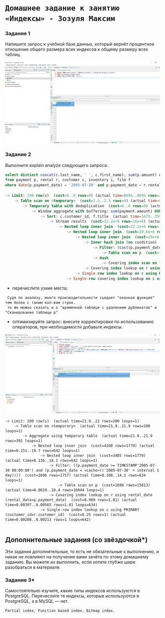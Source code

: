 # `Домашнее задание к занятию «Индексы» - Зозуля Максим`

### Задание 1

Напишите запрос к учебной базе данных, который вернёт процентное отношение общего размера всех индексов к общему размеру всех таблиц.

![image](1.png)

### Задание 2

Выполните explain analyze следующего запроса:
```sql
select distinct concat(c.last_name, ' ', c.first_name), sum(p.amount) over (partition by c.customer_id, f.title)
from payment p, rental r, customer c, inventory i, film f
where date(p.payment_date) = '2005-07-30' and p.payment_date = r.rental_date and r.customer_id = c.customer_id and i.inventory_id = r.inventory_id

-> Limit: 200 row(s)  (cost=0..0 rows=0) (actual time=8695..8695 rows=200 loops=1)
    -> Table scan on <temporary>  (cost=2.5..2.5 rows=0) (actual time=8695..8695 rows=200 loops=1)
        -> Temporary table with deduplication  (cost=0..0 rows=0) (actual time=8695..8695 rows=391 loops=1)
            -> Window aggregate with buffering: sum(payment.amount) OVER (PARTITION BY c.customer_id,f.title )   (actual time=3479..8390 rows=642000 loops=1)
                -> Sort: c.customer_id, f.title  (actual time=3479..3597 rows=642000 loops=1)
                    -> Stream results  (cost=22.2e+6 rows=16e+6) (actual time=16.7..2685 rows=642000 loops=1)
                        -> Nested loop inner join  (cost=22.2e+6 rows=16e+6) (actual time=16..2275 rows=642000 loops=1)
                            -> Nested loop inner join  (cost=20.6e+6 rows=16e+6) (actual time=13.5..2043 rows=642000 loops=1)
                                -> Nested loop inner join  (cost=19e+6 rows=16e+6) (actual time=10.5..1775 rows=642000 loops=1)
                                    -> Inner hash join (no condition)  (cost=1.58e+6 rows=15.8e+6) (actual time=7.86..120 rows=634000 loops=1)
                                        -> Filter: (cast(p.payment_date as date) = '2005-07-30')  (cost=1.87 rows=15813) (actual time=3.03..54.3 rows=634 loops=1)
                                            -> Table scan on p  (cost=1.87 rows=15813) (actual time=3..51 rows=16044 loops=1)
                                        -> Hash
                                            -> Covering index scan on f using idx_title  (cost=112 rows=1000) (actual time=3.66..4.65 rows=1000 loops=1)
                                    -> Covering index lookup on r using rental_date (rental_date=p.payment_date)  (cost=1 rows=1.01) (actual time=0.00162..0.00243 rows=1.01 loops=634000)
                                -> Single-row index lookup on c using PRIMARY (customer_id=r.customer_id)  (cost=0.001 rows=1) (actual time=223e-6..250e-6 rows=1 loops=642000)
                            -> Single-row covering index lookup on i using PRIMARY (inventory_id=r.inventory_id)  (cost=0.001 rows=1) (actual time=180e-6..208e-6 rows=1 loops=642000)


```

- перечислите узкие места;
```
 Судя по анализу, много производительности съедает "оконная функция" тем более с таким кол-вом строк. 
 то же можно сказать и о "временной таблице с удалением дубликатов" и "Сканирование таблицы p"
 ```
- оптимизируйте запрос: внесите корректировки по использованию операторов, при необходимости добавьте индексы.



![image](2.png)
```
-> Limit: 200 row(s)  (actual time=21.9..22 rows=200 loops=1)
    -> Table scan on <temporary>  (actual time=21.9..21.9 rows=200 loops=1)
        -> Aggregate using temporary table  (actual time=21.9..21.9 rows=391 loops=1)
            -> Nested loop inner join  (cost=4108 rows=1779) (actual time=0.151..19.7 rows=642 loops=1)
                -> Nested loop inner join  (cost=3485 rows=1779) (actual time=0.136..18.1 rows=642 loops=1)
                    -> Filter: ((p.payment_date >= TIMESTAMP'2005-07-30 00:00:00') and (p.payment_date < <cache>(('2005-07-30' + interval 1 day))))  (cost=1606 rows=1757) (actual time=0.108..14.3 rows=634 loops=1)
                        -> Table scan on p  (cost=1606 rows=15813) (actual time=0.0819..10.4 rows=16044 loops=1)
                    -> Covering index lookup on r using rental_date (rental_date=p.payment_date)  (cost=0.969 rows=1.01) (actual time=0.00397..0.00565 rows=1.01 loops=634)
                -> Single-row index lookup on c using PRIMARY (customer_id=r.customer_id)  (cost=0.25 rows=1) (actual time=0.00208..0.00213 rows=1 loops=642)


```
## Дополнительные задания (со звёздочкой*)
Эти задания дополнительные, то есть не обязательные к выполнению, и никак не повлияют на получение вами зачёта по этому домашнему заданию. Вы можете их выполнить, если хотите глубже шире разобраться в материале.

### Задание 3*

Самостоятельно изучите, какие типы индексов используются в PostgreSQL. Перечислите те индексы, которые используются в PostgreSQL, а в MySQL — нет.
```
Partial index, Function based index, Bitmap index.	
```
